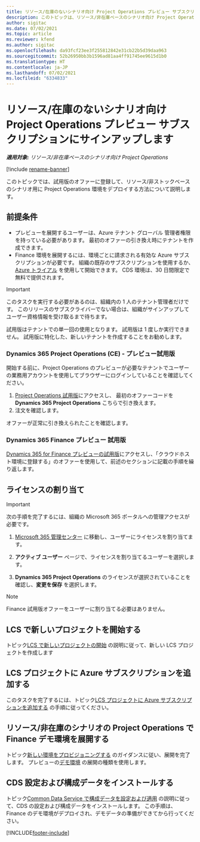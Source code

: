 ```yaml
---
title: リソース/在庫のないシナリオ向け Project Operations プレビュー サブスクリプションにサインアップします
description: このトピックは、リソース/非在庫ベースのシナリオ向け Project Operations をサブスクライブして展開する方法について説明します。
author: sigitac
ms.date: 07/02/2021
ms.topic: article
ms.reviewer: kfend
ms.author: sigitac
ms.openlocfilehash: da93fcf23ee3f255812842e31cb22b5d39daa963
ms.sourcegitcommit: 52b26950bb3b1596ad81aa4ff91745ee9615d1b0
ms.translationtype: HT
ms.contentlocale: ja-JP
ms.lasthandoff: 07/02/2021
ms.locfileid: "6334833"
---
```

# <a name="sign-up-for-project-operations-preview-subscriptions-for-resource-non-stocked-scenarios"></a>リソース/在庫のないシナリオ向け Project Operations プレビュー サブスクリプションにサインアップします

_**適用対象:** リソース/非在庫ベースのシナリオ向け Project Operations_

[!include [rename-banner](~/includes/cc-data-platform-banner.md)]

このトピックでは、試用版のオファーに登録して、リソース/非ストックベースのシナリオ用に Project Operations 環境をデプロイする方法について説明します。

## <a name="prerequisites"></a>前提条件
- プレビューを展開するユーザーは、Azure テナント グローバル 管理者権限を持っている必要があります。 最初のオファーの引き換え時にテナントを作成できます。 
- Finance 環境を展開するには、環境ごとに請求される有効な Azure サブスクリプションが必要です。 組織の既存のサブスクリプションを使用するか、[Azure トライアル](https://azure.microsoft.com/en-us/free/) を使用して開始できます。 CDS 環境は、30 日間限定で無料で提供されます。

> [!IMPORTANT]
> このタスクを実行する必要があるのは、組織内の 1 人のテナント管理者だけです。 このリリースのサブスクライバーでない場合は、組織がサインアップしてユーザー資格情報を受け取るまで待ちます。
> 
> 試用版はテナントでの単一回の使用となります。 試用版は 1 度しか実行できません。 試用版に特化した、新しいテナントを作成することをお勧めします。


### <a name="dynamics-365-project-operations-ce---preview-trial"></a>Dynamics 365 Project Operations (CE) - プレビュー試用版 

開始する前に、Project Operations のプレビューが必要なテナントでユーザーの業務用アカウントを使用してブラウザーにログインしていることを確認してください。

1. [Project Operations 試用版](https://aka.ms/try-po)にアクセスし、 最初のオファーコードを **Dynamics 365 Project Operations** こちらで引き換えます。
2. 注文を確認します。

  オファーが正常に引き換えられたことを確認します。

### <a name="dynamics-365-finance-preview-trial"></a>Dynamics 365 Finance プレビュー 試用版

[Dynamics 365 for Finance プレビューの試用版](https://aka.ms/trypoche)にアクセスし、「クラウドホスト環境に登録する」のオファーを使用して、前述のセクションに記載の手順を繰り返します。  

## <a name="assign-licenses"></a>ライセンスの割り当て

> [!IMPORTANT]
> 次の手順を完了するには、組織の Microsoft 365 ポータルへの管理アクセスが必要です。

1. [Microsoft 365 管理センター](https://portal.office.com/) に移動し、ユーザーにライセンスを割り当てます。

2. **アクティブ ユーザー** ページで、ライセンスを割り当てるユーザーを選択します。

3. **Dynamics 365 Project Operations** のライセンスが選択されていることを確認し、**変更を保存** を選択します。

> [!NOTE]
> Finance 試用版オファーをユーザーに割り当てる必要はありません。

## <a name="start-a-new-project-in-lcs"></a>LCS で新しいプロジェクトを開始する

トピック[LCS で新しいプロジェクトの開始](create-lcs-project.md) の説明に従って、新しい LCS プロジェクトを作成します

## <a name="add-an-azure-subscription-to-an-lcs-project"></a>LCS プロジェクトに Azure サブスクリプションを追加する

このタスクを完了するには、トピック[LCS プロジェクトに Azure サブスクリプションを追加する](resource-add-azure-subscription-lcs-project.md) の手順に従ってください。

## <a name="deploy-finance-demo-environment-with-project-operations-for-resourcenon-stocked-scenarios"></a>リソース/非在庫のシナリオの Project Operations で Finance デモ環境を展開する

トピック[新しい環境をプロビジョニングする](resource-provision-new-environment.md) のガイダンスに従い、展開を完了します。 プレビューの[デモ環境](/dynamics365/fin-ops-core/dev-itpro/deployment/deploy-demo-environment) の展開の種類を使用します。 

## <a name="install-cds-setup-and-configuration-data"></a>CDS 設定および構成データをインストールする

トピック[Common Data Service で構成データを設定および適用](resource-apply-pro-setup-config-data.md) の説明に従って、CDS の設定および構成データをインストールします。
この手順は、Finance のデモ環境がデプロイされ、デモデータの準備ができてから行ってください。


[!INCLUDE[footer-include](../includes/footer-banner.md)]
